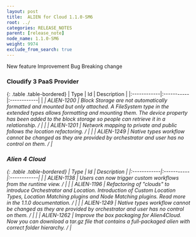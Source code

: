 ```yaml
---
layout: post
title:  ALIEN for Cloud 1.1.0-SM6
root: ../
categories: RELEASE_NOTES
parent: [release_note]
node_name: 1.1.0-SM6
weight: 9974
exclude_from_search: true
---
```





<i class="fa fa-plus text-success"></i> New feature <i class="fa fa-level-up text-primary"></i> Improvement  <i class="fa fa-bug text-danger"></i> Bug <i class="fa fa-exclamation-triangle text-warning"></i> Breaking change


### Cloudify 3 PaaS Provider



  {: .table .table-bordered}
  | Type        | Id         | Description |
  |:------------|:-----------|:------------|
      |  <i class="fa fa-exclamation-triangle text-warning">  <i class="fa fa-level-up text-primary"></i> | ALIEN-1200 | Block Storage are not automatically formatted and mounted but only attached. A FileSystem type in the extended types allows formatting and mounting them. The device property has been added to the block storage so people can retrieve it in a relationship. /  |
    |  <i class="fa fa-level-up text-primary"></i> | ALIEN-1201 | Network mapping to private and public follows the location refactoring. /  |
    |  <i class="fa fa-level-up text-primary"></i> | ALIEN-1249 | Native types workflow cannot be changed as they are provided by orchestrator and user has no control on them. /  |
    


### Alien 4 Cloud



  {: .table .table-bordered}
  | Type        | Id         | Description |
  |:------------|:-----------|:------------|
    |  <i class="fa fa-plus text-success"></i> | ALIEN-1138 | Users can now trigger custom workflows from the runtime view. /  |
    |  <i class="fa fa-exclamation-triangle text-warning">  <i class="fa fa-plus text-success"></i> | ALIEN-1196 | Refactoring of "clouds" to introduce Orchestrator and Location. Introduction of Custom Location Types,  Location Matching plugins and Node Matching plugins. Read more in the 1.1.0 documentation. /  |
      |  <i class="fa fa-level-up text-primary"></i> | ALIEN-1249 | Native types workflow cannot be changed as they are provided by orchestrator and user has no control on them. /  |
    |  <i class="fa fa-level-up text-primary"></i> | ALIEN-1262 | Improve the box packaging for Alien4Cloud. Now you can download a tar.gz file that contains a full-packaged alien with correct folder hierarchy. /  |
    

